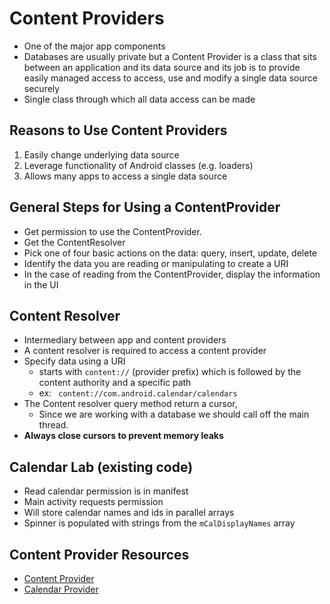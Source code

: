 # Content Providers
- One of the major app components
- Databases are usually private but a Content Provider is a class that sits between an application and its data source and its job is to provide easily managed access to access, use and modify a single data source securely
- Single class through which all data access can be made

## Reasons to Use Content Providers
1. Easily change underlying data source
2. Leverage functionality of Android classes (e.g. loaders)
3. Allows many apps to access a single data source


## General Steps for Using a ContentProvider
- Get permission to use the ContentProvider.
- Get the ContentResolver
- Pick one of four basic actions on the data: query, insert, update, delete
- Identify the data you are reading or manipulating to create a URI
- In the case of reading from the ContentProvider, display the information in the UI

## Content Resolver
- Intermediary between app and content providers
- A content resolver is required to access a content provider
-  Specify data using a URI
	-  starts with `content://` (provider prefix) which is followed by the content authority and a specific path
	-  ex: ` content://com.android.calendar/calendars`
- The Content resolver query method return a cursor,
	- Since we are working with a database we should call off the main thread.
- **Always close cursors to prevent memory leaks**


## Calendar Lab (existing code)

- Read calendar permission is in manifest
- Main activity requests permission
- Will store calendar names and ids in parallel arrays
- Spinner is populated with strings from the `mCalDisplayNames` array



## Content Provider Resources
- [Content Provider](https://developer.android.com/guide/topics/providers/content-providers.html)
- [Calendar Provider](https://developer.android.com/guide/topics/providers/calendar-provider.html)
